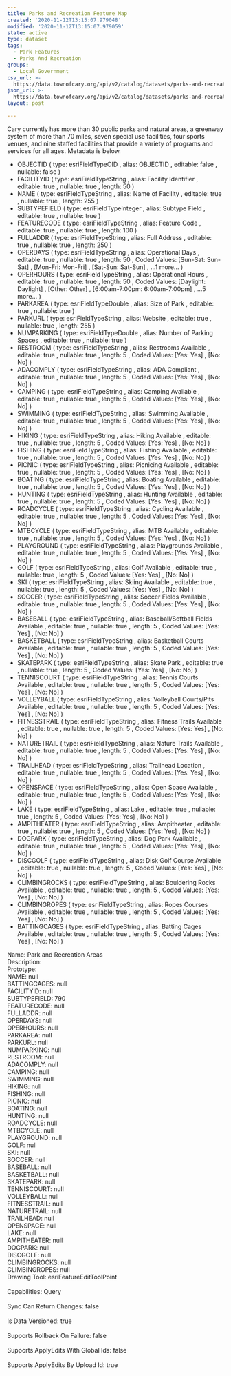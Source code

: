 ```yaml
---
title: Parks and Recreation Feature Map
created: '2020-11-12T13:15:07.979048'
modified: '2020-11-12T13:15:07.979059'
state: active
type: dataset
tags:
  - Park Features
  - Parks And Recreation
groups:
  - Local Government
csv_url: >-
  https://data.townofcary.org/api/v2/catalog/datasets/parks-and-recreation-feature-map/exports/csv
json_url: >-
  https://data.townofcary.org/api/v2/catalog/datasets/parks-and-recreation-feature-map/exports/json
layout: post

---
```

<div>Cary currently has more than 30 public parks and natural areas, a greenway system of more than 70 miles, seven special use facilities, four sports venues, and nine staffed facilities that provide a variety of programs and services for all ages. Metadata is below.</div><ul>
<li>OBJECTID ( type: esriFieldTypeOID , alias: OBJECTID , editable: false , nullable: false )</li><li>FACILITYID ( type: esriFieldTypeString , alias: Facility Identifier , editable: true , nullable: true , length: 50 )</li><li>NAME ( type: esriFieldTypeString , alias: Name of Facility , editable: true , nullable: true , length: 255 )</li><li>SUBTYPEFIELD ( type: esriFieldTypeInteger , alias: Subtype Field , editable: true , nullable: true )</li><li>FEATURECODE ( type: esriFieldTypeString , alias: Feature Code , editable: true , nullable: true , length: 100 )</li><li>FULLADDR ( type: esriFieldTypeString , alias: Full Address , editable: true , nullable: true , length: 250 )</li><li>OPERDAYS ( type: esriFieldTypeString , alias: Operational Days , editable: true , nullable: true , length: 50 , Coded Values: [Sun-Sat: Sun-Sat] , [Mon-Fri: Mon-Fri] , [Sat-Sun: Sat-Sun] , ...1 more... )</li><li>OPERHOURS ( type: esriFieldTypeString , alias: Operational Hours , editable: true , nullable: true , length: 50 , Coded Values: [Daylight: Daylight] , [Other: Other] , [6:00am-7:00pm: 6:00am-7:00pm] , ...5 more... )</li><li>PARKAREA ( type: esriFieldTypeDouble , alias: Size of Park , editable: true , nullable: true )</li><li>PARKURL ( type: esriFieldTypeString , alias: Website , editable: true , nullable: true , length: 255 )</li><li>NUMPARKING ( type: esriFieldTypeDouble , alias: Number of Parking Spaces , editable: true , nullable: true )</li><li>RESTROOM ( type: esriFieldTypeString , alias: Restrooms Available , editable: true , nullable: true , length: 5 , Coded Values: [Yes: Yes] , [No: No] )</li><li>ADACOMPLY ( type: esriFieldTypeString , alias: ADA Compliant , editable: true , nullable: true , length: 5 , Coded Values: [Yes: Yes] , [No: No] )</li><li>CAMPING ( type: esriFieldTypeString , alias: Camping Available , editable: true , nullable: true , length: 5 , Coded Values: [Yes: Yes] , [No: No] )</li><li>SWIMMING ( type: esriFieldTypeString , alias: Swimming Available , editable: true , nullable: true , length: 5 , Coded Values: [Yes: Yes] , [No: No] )</li><li>HIKING ( type: esriFieldTypeString , alias: Hiking Available , editable: true , nullable: true , length: 5 , Coded Values: [Yes: Yes] , [No: No] )</li><li>FISHING ( type: esriFieldTypeString , alias: Fishing Available , editable: true , nullable: true , length: 5 , Coded Values: [Yes: Yes] , [No: No] )</li><li>PICNIC ( type: esriFieldTypeString , alias: Picnicing Available , editable: true , nullable: true , length: 5 , Coded Values: [Yes: Yes] , [No: No] )</li><li>BOATING ( type: esriFieldTypeString , alias: Boating Available , editable: true , nullable: true , length: 5 , Coded Values: [Yes: Yes] , [No: No] )</li><li>HUNTING ( type: esriFieldTypeString , alias: Hunting Available , editable: true , nullable: true , length: 5 , Coded Values: [Yes: Yes] , [No: No] )</li><li>ROADCYCLE ( type: esriFieldTypeString , alias: Cycling Available , editable: true , nullable: true , length: 5 , Coded Values: [Yes: Yes] , [No: No] )</li><li>MTBCYCLE ( type: esriFieldTypeString , alias: MTB Available , editable: true , nullable: true , length: 5 , Coded Values: [Yes: Yes] , [No: No] )</li><li>PLAYGROUND ( type: esriFieldTypeString , alias: Playgrounds Available , editable: true , nullable: true , length: 5 , Coded Values: [Yes: Yes] , [No: No] )</li><li>GOLF ( type: esriFieldTypeString , alias: Golf Available , editable: true , nullable: true , length: 5 , Coded Values: [Yes: Yes] , [No: No] )</li><li>SKI ( type: esriFieldTypeString , alias: Skiing Available , editable: true , nullable: true , length: 5 , Coded Values: [Yes: Yes] , [No: No] )</li><li>SOCCER ( type: esriFieldTypeString , alias: Soccer Fields Available , editable: true , nullable: true , length: 5 , Coded Values: [Yes: Yes] , [No: No] )</li><li>BASEBALL ( type: esriFieldTypeString , alias: Baseball/Softball Fields Available , editable: true , nullable: true , length: 5 , Coded Values: [Yes: Yes] , [No: No] )</li><li>BASKETBALL ( type: esriFieldTypeString , alias: Basketball Courts Available , editable: true , nullable: true , length: 5 , Coded Values: [Yes: Yes] , [No: No] )</li><li>SKATEPARK ( type: esriFieldTypeString , alias: Skate Park , editable: true , nullable: true , length: 5 , Coded Values: [Yes: Yes] , [No: No] )</li><li>TENNISCOURT ( type: esriFieldTypeString , alias: Tennis Courts Available , editable: true , nullable: true , length: 5 , Coded Values: [Yes: Yes] , [No: No] )</li><li>VOLLEYBALL ( type: esriFieldTypeString , alias: Volleyball Courts/Pits Available , editable: true , nullable: true , length: 5 , Coded Values: [Yes: Yes] , [No: No] )</li><li>FITNESSTRAIL ( type: esriFieldTypeString , alias: Fitness Trails Available , editable: true , nullable: true , length: 5 , Coded Values: [Yes: Yes] , [No: No] )</li><li>NATURETRAIL ( type: esriFieldTypeString , alias: Nature Trails Available , editable: true , nullable: true , length: 5 , Coded Values: [Yes: Yes] , [No: No] )</li><li>TRAILHEAD ( type: esriFieldTypeString , alias: Trailhead Location , editable: true , nullable: true , length: 5 , Coded Values: [Yes: Yes] , [No: No] )</li><li>OPENSPACE ( type: esriFieldTypeString , alias: Open Space Available , editable: true , nullable: true , length: 5 , Coded Values: [Yes: Yes] , [No: No] )</li><li>LAKE ( type: esriFieldTypeString , alias: Lake , editable: true , nullable: true , length: 5 , Coded Values: [Yes: Yes] , [No: No] )</li><li>AMPITHEATER ( type: esriFieldTypeString , alias: Ampitheater , editable: true , nullable: true , length: 5 , Coded Values: [Yes: Yes] , [No: No] )</li><li>DOGPARK ( type: esriFieldTypeString , alias: Dog Park Available , editable: true , nullable: true , length: 5 , Coded Values: [Yes: Yes] , [No: No] )</li><li>DISCGOLF ( type: esriFieldTypeString , alias: Disk Golf Course Available , editable: true , nullable: true , length: 5 , Coded Values: [Yes: Yes] , [No: No] )</li><li>CLIMBINGROCKS ( type: esriFieldTypeString , alias: Bouldering Rocks Available , editable: true , nullable: true , length: 5 , Coded Values: [Yes: Yes] , [No: No] )</li><li>CLIMBINGROPES ( type: esriFieldTypeString , alias: Ropes Courses Available , editable: true , nullable: true , length: 5 , Coded Values: [Yes: Yes] , [No: No] )</li><li>BATTINGCAGES ( type: esriFieldTypeString , alias: Batting Cages Available , editable: true , nullable: true , length: 5 , Coded Values: [Yes: Yes] , [No: No] )</li></ul>                                          <div>Name: Park and Recreation Areas</div>
 <div>Description: </div>
 <div>Prototype:</div>
 <div>NAME: null</div>
 <div>BATTINGCAGES: null</div>
 <div>FACILITYID: null</div>
 <div>SUBTYPEFIELD: 790</div>
 <div>FEATURECODE: null</div>
 <div>FULLADDR: null</div>
 <div>OPERDAYS: null</div>
 <div>OPERHOURS: null</div>
 <div>PARKAREA: null</div>
 <div>PARKURL: null</div>
 <div>NUMPARKING: null</div>
 <div>RESTROOM: null</div>
 <div>ADACOMPLY: null</div>
 <div>CAMPING: null</div>
 <div>SWIMMING: null</div>
 <div>HIKING: null</div>
 <div>FISHING: null</div>
 <div>PICNIC: null</div>
 <div>BOATING: null</div>
 <div>HUNTING: null</div>
 <div>ROADCYCLE: null</div>
 <div>MTBCYCLE: null</div>
 <div>PLAYGROUND: null</div>
 <div>GOLF: null</div>
 <div>SKI: null</div>
 <div>SOCCER: null</div>
 <div>BASEBALL: null</div>
 <div>BASKETBALL: null</div>
 <div>SKATEPARK: null</div>
 <div>TENNISCOURT: null</div>
 <div>VOLLEYBALL: null</div>
 <div>FITNESSTRAIL: null</div>
 <div>NATURETRAIL: null</div>
 <div>TRAILHEAD: null</div>
 <div>OPENSPACE: null</div>
 <div>LAKE: null</div>
 <div>AMPITHEATER: null</div>
 <div>DOGPARK: null</div>
 <div>DISCGOLF: null</div>
 <div>CLIMBINGROCKS: null</div>
 <div>CLIMBINGROPES: null</div>
 <div>Drawing Tool: esriFeatureEditToolPoint</div>
 <br/><div>Capabilities: Query</div>
 <br/><div>Sync Can Return Changes: false</div>
 <br/><div>Is Data Versioned: true</div>
 <br/><div>Supports Rollback On Failure: false</div>
 <br/><div>Supports ApplyEdits With Global Ids: false</div>
 <br/><div>Supports ApplyEdits By Upload Id: true</div>
